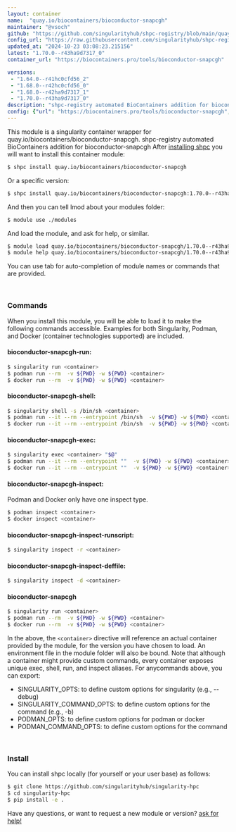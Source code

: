 ```yaml
---
layout: container
name:  "quay.io/biocontainers/bioconductor-snapcgh"
maintainer: "@vsoch"
github: "https://github.com/singularityhub/shpc-registry/blob/main/quay.io/biocontainers/bioconductor-snapcgh/container.yaml"
config_url: "https://raw.githubusercontent.com/singularityhub/shpc-registry/main/quay.io/biocontainers/bioconductor-snapcgh/container.yaml"
updated_at: "2024-10-23 03:08:23.215156"
latest: "1.70.0--r43ha9d7317_0"
container_url: "https://biocontainers.pro/tools/bioconductor-snapcgh"

versions:
 - "1.64.0--r41hc0cfd56_2"
 - "1.68.0--r42hc0cfd56_0"
 - "1.68.0--r42ha9d7317_1"
 - "1.70.0--r43ha9d7317_0"
description: "shpc-registry automated BioContainers addition for bioconductor-snapcgh"
config: {"url": "https://biocontainers.pro/tools/bioconductor-snapcgh", "maintainer": "@vsoch", "description": "shpc-registry automated BioContainers addition for bioconductor-snapcgh", "latest": {"1.70.0--r43ha9d7317_0": "sha256:928e1369c3fe9223dbe17b702bd1da3e1a4e909e4be3b42d20231f57de3faae1"}, "tags": {"1.64.0--r41hc0cfd56_2": "sha256:bbcdad43c6899d00585f4e36add3d90be04e4d2b9fd7dbc258f49f6bb28e13c4", "1.68.0--r42hc0cfd56_0": "sha256:f7c704e252bc013c5244bf3dc8e5b41ec4bcbde16d992b94674413e46a0f3de8", "1.68.0--r42ha9d7317_1": "sha256:457892846ef8377c3ba995cb57a59c1eab21ad5ae5615112ec3088b5f9a1ebfb", "1.70.0--r43ha9d7317_0": "sha256:928e1369c3fe9223dbe17b702bd1da3e1a4e909e4be3b42d20231f57de3faae1"}, "docker": "quay.io/biocontainers/bioconductor-snapcgh"}
---
```


This module is a singularity container wrapper for quay.io/biocontainers/bioconductor-snapcgh.
shpc-registry automated BioContainers addition for bioconductor-snapcgh
After [installing shpc](#install) you will want to install this container module:


```bash
$ shpc install quay.io/biocontainers/bioconductor-snapcgh
```

Or a specific version:

```bash
$ shpc install quay.io/biocontainers/bioconductor-snapcgh:1.70.0--r43ha9d7317_0
```

And then you can tell lmod about your modules folder:

```bash
$ module use ./modules
```

And load the module, and ask for help, or similar.

```bash
$ module load quay.io/biocontainers/bioconductor-snapcgh/1.70.0--r43ha9d7317_0
$ module help quay.io/biocontainers/bioconductor-snapcgh/1.70.0--r43ha9d7317_0
```

You can use tab for auto-completion of module names or commands that are provided.

<br>

### Commands

When you install this module, you will be able to load it to make the following commands accessible.
Examples for both Singularity, Podman, and Docker (container technologies supported) are included.

#### bioconductor-snapcgh-run:

```bash
$ singularity run <container>
$ podman run --rm  -v ${PWD} -w ${PWD} <container>
$ docker run --rm  -v ${PWD} -w ${PWD} <container>
```

#### bioconductor-snapcgh-shell:

```bash
$ singularity shell -s /bin/sh <container>
$ podman run --it --rm --entrypoint /bin/sh  -v ${PWD} -w ${PWD} <container>
$ docker run --it --rm --entrypoint /bin/sh  -v ${PWD} -w ${PWD} <container>
```

#### bioconductor-snapcgh-exec:

```bash
$ singularity exec <container> "$@"
$ podman run --it --rm --entrypoint ""  -v ${PWD} -w ${PWD} <container> "$@"
$ docker run --it --rm --entrypoint ""  -v ${PWD} -w ${PWD} <container> "$@"
```

#### bioconductor-snapcgh-inspect:

Podman and Docker only have one inspect type.

```bash
$ podman inspect <container>
$ docker inspect <container>
```

#### bioconductor-snapcgh-inspect-runscript:

```bash
$ singularity inspect -r <container>
```

#### bioconductor-snapcgh-inspect-deffile:

```bash
$ singularity inspect -d <container>
```



#### bioconductor-snapcgh

```bash
$ singularity run <container>
$ podman run --rm  -v ${PWD} -w ${PWD} <container>
$ docker run --rm  -v ${PWD} -w ${PWD} <container>
```


In the above, the `<container>` directive will reference an actual container provided
by the module, for the version you have chosen to load. An environment file in the
module folder will also be bound. Note that although a container
might provide custom commands, every container exposes unique exec, shell, run, and
inspect aliases. For anycommands above, you can export:

 - SINGULARITY_OPTS: to define custom options for singularity (e.g., --debug)
 - SINGULARITY_COMMAND_OPTS: to define custom options for the command (e.g., -b)
 - PODMAN_OPTS: to define custom options for podman or docker
 - PODMAN_COMMAND_OPTS: to define custom options for the command

<br>

### Install

You can install shpc locally (for yourself or your user base) as follows:

```bash
$ git clone https://github.com/singularityhub/singularity-hpc
$ cd singularity-hpc
$ pip install -e .
```

Have any questions, or want to request a new module or version? [ask for help!](https://github.com/singularityhub/singularity-hpc/issues)